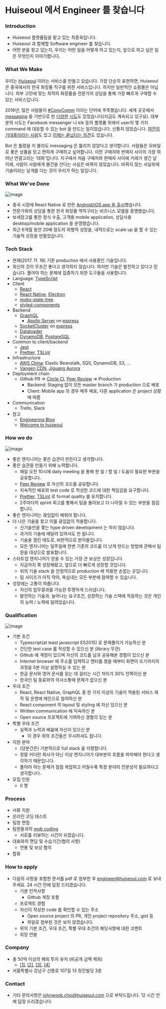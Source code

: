 # Huiseoul 에서 Engineer 를 찾습니다

### Introduction

- Huiseoul 플랫폼팀을 맡고 있는 최종욱입니다.
- Huiseoul 과 함께할 Software engineer 를 찾습니다.
- 어떤 분을 찾고 있는지, 우리는 어떤 일을 어떻게 하고 있는지, 앞으로 하고 싶은 일은 무엇인지 이야기합니다.

### What We Make

우리는 [Huiseoul](http://www.huiseoul.com/) 이라는 서비스를 만들고 있습니다. 가장 단순히 표현하면, Huiseoul 은 중국에서의 한국 화장품 직구를 위한 서비스입니다. 하지만 일반적인 쇼핑몰은 아닙니다. 피부 고민에 맞는 최적의 화장품을 전문가의 상담을 통해 가장 빠르게 구매할 수 있는 서비스입니다.

2016년, 많은 사람들이 [#ConvComm](https://medium.com/chris-messina/2016-will-be-the-year-of-conversational-commerce-1586e85e3991) 이라는 단어에 주목했습니다. 세계 곳곳에서 [messaging](https://medium.com/@Operator/the-messaging-future-is-here-and-its-going-to-change-everything-99e29bcff68e) 을 기반으로 한 [다양한](http://adage.com/article/digital/wechat-teaches-future-social-commerce/306765/) [시도](http://www.koreaherald.com/view.php?ud=20170215000895)도 있었습니다(지금도 계속되고 있구요). 대부분의 시도는 Facebook messenger 나 kik 등의 플랫폼 위에서 user의 몇 가지 command 에 대응할 수 있는 bot 을 만드는 일이었습니다. 신통치 않았습니다. [여전히 기대중이라는 사람](https://medium.com/chris-messina/2016-will-be-the-year-of-conversational-commerce-1586e85e3991)도 있고 [이제는 끝났다는 의견](http://www.looah.com/article/view/2061)도 있습니다.

Bot 은 틀렸을 지 몰라도 messaging 은 틀리지 않았다고 생각합니다. 사람들은 모바일로 좋은 상품을 믿고 편하게 구매하고 싶어합니다. 이런 구매자와 판매자 사이의 가장 뛰어난 연결고리는 ‘대화'입니다. 지구에서 처음 구매자와 판매자 사이에 거래가 생긴 날 이래, 사람이 사람에게 물건을 산다는 사실은 바뀌지 않았습니다. 바뀌지 않는 사실위에 기술이라는 날개를 다는 것이 우리가 하는 일입니다.

### What We've Done

![image](https://user-images.githubusercontent.com/2437909/32874444-a60d737c-cad5-11e7-9192-9daafbc5ec80.png)

- 중국 시장에 React Native 로 만든  [Android/iOS app 을 출시](https://github.com/facebook/react-native/pull/9807)했습니다.
- 전문가와의 상담을 통한 한국 화장품 역직구라는 비즈니스 모델을 증명했습니다. 
- 보세창고를 통한 정식 수출, 고객용 mobile application, 상담사용 desktop/mobile application 을 운영했습니다.
- 최근 6개월 동안 20배 정도의 외형적 성장을, 내적으로는 scale up 을 할 수 있는 기술적 성장을 만들었습니다.

### Tech Stack

- 현재(2017. 11. 16) 기준 production 에서 사용중인 기술입니다.
- 최신의 것이 무조건 좋다고 생각하지 않습니다. 하지만 기술은 발전하고 있다고 믿습니다. 풀어야 하는 문제에 집중하기 위한 도구들을 사용합니다.
- Language: [TypeScript](https://www.typescriptlang.org/)
- Client
  - [React](https://github.com/facebook/react)
  - [React Native](https://github.com/facebook/react-native), [Electron](https://electron.atom.io/)
  - [mobx-state-tree](https://github.com/mobxjs/mobx-state-tree)
  - [styled-components](https://github.com/styled-components/styled-components)
- Backend
  - [GraphQL](http://graphql.org/)
    - [Apollo Server](https://github.com/apollographql/apollo-server) on [express](https://github.com/expressjs/express)
  - [SocketCluster](https://github.com/socketcluster/socketcluster) on [express](https://github.com/expressjs/express)
  - [Dataloader](https://github.com/facebook/dataloader)
  - [DynamoDB](https://aws.amazon.com/dynamodb/), [PostgreSQL](https://www.postgresql.org/)
- Common to client/backend
  - [Jest](https://github.com/facebook/jest)
  - [Prettier](https://github.com/prettier/prettier), [TSLint](https://github.com/palantir/tslint)
- Infrastructure
  - [AWS China](https://www.amazonaws.cn/en/): Elastic Beanstalk, SQS, DynamoDB, S3, ...
  - [Vangen CDN](http://www.vangen.cn/index/cdn/page), [Jiguang Aurora](https://www.jiguang.cn/push)
- Deployment chain
  - Github PR => [Circle CI](https://circleci.com/), [Peer Review](https://engineering.huiseoul.com/pr-peer-review-pull-request-d301399f6a17) => Production
    - Backend: Staging 없이 모든 master branch 가 production 으로 배포
    - Client: Mobile app 의 경우 매주 배포, 다른 application 은 project 상황에 따름
- Communication
  - Trello, Slack
- 참고
  - [Engineering Blog](https://engineering.huiseoul.com)
  - [Welcome to huiseoul](https://github.com/huiseoul/welcome)

### How we do

![image](https://user-images.githubusercontent.com/2437909/32874148-bb9d1424-cad3-11e7-90e6-39bacab452b7.png)

- 좋은 엔지니어는 좋은 습관이 만든다고 생각합니다.
- 좋은 습관을 만들기 위해 노력합니다.
  - 매일 오전 10시에 daily meeting 을 통해 한 일 / 할 일 / 도움이 필요한 부분을 공유합니다.
  - [Peer Review](https://engineering.huiseoul.com/pr-peer-review-pull-request-d301399f6a17) 로 자신의 코드를 공유합니다.
  - 지속적인 배포와 test code 로 작성한 코드에 대한 책임감을 요구합니다.
  - [Prettier](https://github.com/prettier/prettier), [TSLint](https://github.com/palantir/tslint) 로 format quality 를 유지합니다.
  - 2주마다의 sprint 회고를 통해서 팀을 돌아보고 더 나아질 수 있는 부분을 점검합니다.
- 좋은 엔지니어는 끊임없이 배워야 합니다.
- 더 나은 기술을 찾고 이를 끊임없이 적용합니다.
  - 신기술만을 쫓는 hype driven development 는 하지 않습니다.
  - 과거의 기술에 매달려 있어서도 안 됩니다.
  - 기술을 열린 태도로, 비판적으로 받아들입니다.
  - 모든 엔지니어는 일주일에 한번 기존의 코드를 더 낫게 만드는 방법에 관해서 팀원을 대상으로 발표합니다.
- 스타트업 엔지니어가 얻을 수 있는 가장 큰 보상은 성장입니다.
  - 지금까지 쭉 성장해왔고, 앞으로 더 빠르게 성장할 것입니다.
  - 위의 기술 stack 을 안정적으로 production 에 적용한 손꼽는 곳입니다.
  - 팀 사이즈가 아직 작아, 욕심내는 모든 부분에 참여할 수 있습니다.
- 성장에는 고통이 따릅니다.
  - 자신의 업무결과를 가능한 투명하게 드러냅니다.
  - 발전하는 기술과, 늘어나는 요구조건, 성장하는 기술 스택에 적응하는 것은 개인의 능력 / 노력에 달려있습니다.

### Qualification

![image](https://user-images.githubusercontent.com/2437909/32880363-b80c2c92-caf0-11e7-894c-5d84f0e28acd.png)

- 기본 조건
  - Typescript(at least javascript ES2015) 로 문제풀이가 가능하신 분
  - 간단한 test case 를 작성할 수 있으신 분 (library 무관)
  - Github 에 계정이 있으며 자신의 코드를 남과 공유해본 경험이 있으신 분
  - Internet browser 에 주소를 입력하고 엔터를 쳤을 때부터 화면이 뜨기까지의 과정을 5분 이상 설명하실 수 있는 분
  - 한글 문서와 영어 문서를 읽는 데 걸리는 시간 차이가 30% 안쪽이신 분
  - 한국인 팀 동료와의 의사소통에 문제가 없으신 분
- 우대 조건
  - React, React Native, GraphQL 중 한 가지 이상의 기술이 적용된 서비스 제작 및 운영에 메인으로 참여하신 분
  - React component 의 layout 및 styling 에 자신 있으신 분
  - Written communication 에 익숙하신 분
  - Open source 프로젝트에 기여하신 경험이 있는 분
- 특별 우대 조건
  - 실력과 노력과 배움에 자신이 있으신 분
    - 이 경우 위의 조건들은 무시하셔도 됩니다.
- 지원 분야
  - (당분간은) 기본적으로 full stack 을 지향합니다.
  - 정말 커다란 회사가 아닌 이상 엔지니어가 대부분의 흐름을 파악해야 한다고 생각하기 때문입니다.
  - 풀어야 하는 문제가 점점 복잡하고 커질수록 특정 분야의 전문성이 필요하다고 생각합니다.
- 모집 인원
  - 0 명

### Process

- 서류 지원
- 온라인 코딩 테스트
- 팀장 면접
- 팀원들과의 [mob coding](https://en.wikipedia.org/wiki/Mob_programming)
  - 서로를 리뷰하는 시간이 되겠습니다.
- 대표와의 면담 및 수습기간(협의 사항)
  - 연봉 및 보상 협의
- 합류

### How to apply

- 다음의 사항을 포함한 문서를 pdf 로 첨부한 후 engineer@huiseoul.com 로 보내주세요. 24 시간 안에 답장 드리겠습니다.
  - 기본 인적사항
    - Github 계정 포함
  - 프로젝트 경험
  - 자신이 작성한 code 를 확인할 수 있는 주소
    - Open source project 의 PR, 개인 project repository 주소, gist 등
    - 파일로 첨부된 것은 보지 않겠습니다.
  - 위의 기본 조건, 우대 조건, 특별 우대 조건의 해당사항에 대한 코멘트
  - 희망 연봉

### Company

- 총 50억 이상의 해외 투자 유치 (비공개 금액 제외)
  - [[1]](http://platum.kr/archives/44865), [[2]](http://platum.kr/archives/68033), [[3]](http://platum.kr/archives/79114), [[4]](http://platum.kr/archives/87363)
- 서울특별시 강남구 선릉로 107길 13 정진빌딩 3층

### Contact

- 기타 문의사항은 johnwook.choi@huiseoul.com 으로 부탁드립니다. 12 시간 안에 답장 드리겠습니다.
